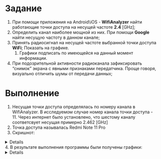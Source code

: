 # Задание

1. При помощи приложения на Android\iOS - **WifiAnalyzer** найти работающие точки доступа на несущей частоте **2.4** [GHz];
2. Определить канал наиболее мощной из них. При помощи **Google** найти несущую частоту в данном канале;
3. Принять радиосигнал на несущей частоте выбранной точки доступа **WiFi**; Показать на графике.
    1. Графики подписать по имеющейся на данный момент информации. 
4. При подозрительной активности радиоканала зафиксировать “снимок” экрана с явными признаками передатчика. Проще говоря, визуально отличить шумы от передачи данных;

# Выполнение
1. Несущая точки доступа определялась по номеру канала в WifiAnalyzer. В исследуемом случае номер канала точки доступа - 11. Через интернет было установлено, что шестому каналу соответсвует несущая примерно 2.462 [GHz]
2. Точка доступа называлась Redmi Note 11 Pro
3. Скришнот: 
<details>
    <img src="https://github.com/100thKing/SDR_Practice/blob/main/4.%20%D0%98%D0%B7%D1%83%D1%87%D0%B5%D0%BD%D0%B8%D0%B5%20%D0%BE%D1%81%D0%BD%D0%BE%D0%B2%D0%BD%D1%8B%D1%85%20%D0%BF%D0%B0%D1%80%D0%B0%D0%BC%D0%B5%D1%82%D1%80%D0%BE%D0%B2%20%D0%B1%D0%B8%D0%B1%D0%BB%D0%B8%D0%BE%D1%82%D0%B5%D0%BA%D0%B8%20PyAdi%20%D0%B4%D0%BB%D1%8F%20Adalm%20Pluto%20SDR/source/Wifi_analyzer.jpeg" 
    name = "Screenshot">
</details>
4. В результате выполнения программы были получены графики: 
<details>
  <img src="https://github.com/100thKing/SDR_Practice/blob/ece1f5ff16ee60942c1feb19db9aedd0bfa3981b/4.%20%D0%98%D0%B7%D1%83%D1%87%D0%B5%D0%BD%D0%B8%D0%B5%20%D0%BE%D1%81%D0%BD%D0%BE%D0%B2%D0%BD%D1%8B%D1%85%20%D0%BF%D0%B0%D1%80%D0%B0%D0%BC%D0%B5%D1%82%D1%80%D0%BE%D0%B2%20%D0%B1%D0%B8%D0%B1%D0%BB%D0%B8%D0%BE%D1%82%D0%B5%D0%BA%D0%B8%20PyAdi%20%D0%B4%D0%BB%D1%8F%20Adalm%20Pluto%20SDR/source/1.jpeg" name="first">
  <img src="https://github.com/100thKing/SDR_Practice/blob/ece1f5ff16ee60942c1feb19db9aedd0bfa3981b/4.%20%D0%98%D0%B7%D1%83%D1%87%D0%B5%D0%BD%D0%B8%D0%B5%20%D0%BE%D1%81%D0%BD%D0%BE%D0%B2%D0%BD%D1%8B%D1%85%20%D0%BF%D0%B0%D1%80%D0%B0%D0%BC%D0%B5%D1%82%D1%80%D0%BE%D0%B2%20%D0%B1%D0%B8%D0%B1%D0%BB%D0%B8%D0%BE%D1%82%D0%B5%D0%BA%D0%B8%20PyAdi%20%D0%B4%D0%BB%D1%8F%20Adalm%20Pluto%20SDR/source/2.jpeg" name="second">
  <img src="https://github.com/100thKing/SDR_Practice/blob/ece1f5ff16ee60942c1feb19db9aedd0bfa3981b/4.%20%D0%98%D0%B7%D1%83%D1%87%D0%B5%D0%BD%D0%B8%D0%B5%20%D0%BE%D1%81%D0%BD%D0%BE%D0%B2%D0%BD%D1%8B%D1%85%20%D0%BF%D0%B0%D1%80%D0%B0%D0%BC%D0%B5%D1%82%D1%80%D0%BE%D0%B2%20%D0%B1%D0%B8%D0%B1%D0%BB%D0%B8%D0%BE%D1%82%D0%B5%D0%BA%D0%B8%20PyAdi%20%D0%B4%D0%BB%D1%8F%20Adalm%20Pluto%20SDR/source/3.jpeg" name="third">
  <img src="https://github.com/100thKing/SDR_Practice/blob/ece1f5ff16ee60942c1feb19db9aedd0bfa3981b/4.%20%D0%98%D0%B7%D1%83%D1%87%D0%B5%D0%BD%D0%B8%D0%B5%20%D0%BE%D1%81%D0%BD%D0%BE%D0%B2%D0%BD%D1%8B%D1%85%20%D0%BF%D0%B0%D1%80%D0%B0%D0%BC%D0%B5%D1%82%D1%80%D0%BE%D0%B2%20%D0%B1%D0%B8%D0%B1%D0%BB%D0%B8%D0%BE%D1%82%D0%B5%D0%BA%D0%B8%20PyAdi%20%D0%B4%D0%BB%D1%8F%20Adalm%20Pluto%20SDR/source/4.jpeg" name="fourth">
</details>
